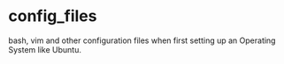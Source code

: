 # config_files
bash, vim and other configuration files when first setting up an Operating System like Ubuntu.

